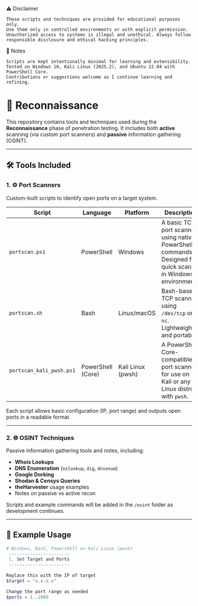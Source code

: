 ⚠️ Disclaimer

    These scripts and techniques are provided for educational purposes only.
    Use them only in controlled environments or with explicit permission.
    Unauthorized access to systems is illegal and unethical. Always follow responsible disclosure and ethical hacking principles.

📝 Notes

    Scripts are kept intentionally minimal for learning and extensibility.
    Tested on Windows 10, Kali Linux (2025.2), and Ubuntu 22.04 with PowerShell Core.
    Contributions or suggestions welcome as I continue learning and refining.

# 🔎 Reconnaissance

This repository contains tools and techniques used during the **Reconnaissance** phase of penetration testing. It includes both **active** scanning (via custom port scanners) and **passive** information gathering (OSINT).

---

## 🛠️ Tools Included

### 1. ⚙️ Port Scanners

Custom-built scripts to identify open ports on a target system.

| Script | Language     | Platform        | Description |
|--------|--------------|-----------------|-------------|
| `portscan.ps1` | PowerShell    | Windows        | A basic TCP port scanner using native PowerShell commands. Designed for quick scans in Windows environments. |
| `portscan.sh`  | Bash          | Linux/macOS    | Bash-based TCP scanner using `/dev/tcp` or `nc`. Lightweight and portable. |
| `portscan_kali_pwsh.ps1` | PowerShell (Core) | Kali Linux (pwsh) | A PowerShell Core-compatible port scanner for use on Kali or any Linux distro with `pwsh`. |

Each script allows basic configuration (IP, port range) and outputs open ports in a readable format.

---

### 2. 🌐 OSINT Techniques

Passive information gathering tools and notes, including:
- **Whois Lookups**
- **DNS Enumeration** (`nslookup`, `dig`, `dnsenum`)
- **Google Dorking**
- **Shodan & Censys Queries**
- **theHarvester** usage examples
- Notes on passive vs active recon

Scripts and example commands will be added in the `/osint` folder as development continues.

---

## 🧪 Example Usage

```powershell
# Windows, Bash, Powershell on Kali Linux (pwsh)
 -----------------------
 1. Set Target and Ports
 -----------------------

Replace this with the IP of target
$target = "x.x.x.x"

Change the port range as needed
$ports = 1..1000
